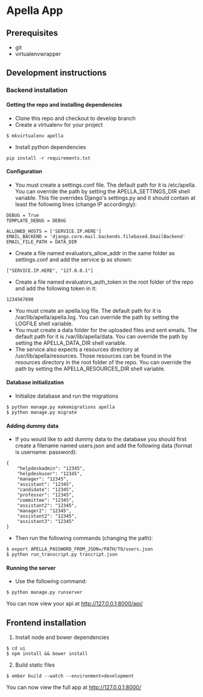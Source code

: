 # Apella App

## Prerequisites
* git
* virtualenvwrapper


## Development instructions
### Backend installation
#### Getting the repo and installing dependencies
* Clone this repo and checkout to develop branch
* Create a virtualenv for your project
```
$ mkvirtualenv apella
```
* Install python dependencies
```
pip install -r requirements.txt
```

#### Configuration
* You must create a settings.conf file. The default path for it is /etc/apella. You can override the path by setting the APELLA_SETTINGS_DIR shell variable. This file overrides Django's settings.py and it should contain at least the following lines (change IP accordingly):
```
DEBUG = True
TEMPLATE_DEBUG = DEBUG

ALLOWED_HOSTS = ['SERVICE.IP.HERE']
EMAIL_BACKEND = 'django.core.mail.backends.filebased.EmailBackend'
EMAIL_FILE_PATH = DATA_DIR
```
* Create a file named evaluators_allow_addr in the same folder as settings.conf and add the service ip as shown:
```
["SERVICE.IP.HERE", "127.0.0.1"]
```
* Create a file named evaluators_auth_token in the root folder of the repo and add the following token in it:
```
1234567890
```
* You must create an apella.log file. The default path for it is /var/lib/apella/apella.log. You can override the path by setting the LOGFILE shell variable.
* You must create a data folder for the uploaded files and sent emails. The default path for it is /var/lib/apella/data. You can override the path by setting the APELLA_DATA_DIR shell variable.
* The service also expects a resources directory at /usr/lib/apella/resources. Those resources can be found in the resources directory in the root folder of the repo. You can override the path by setting the APELLA_RESOURCES_DIR shell variable.

#### Database initialization
* Initialize database and run the migrations
```
$ python manage.py makemigrations apella
$ python manage.py migrate
```

#### Adding dummy data
* If you would like to add dummy data to the database you should first create a filename named users.json and add the following data (format is username: password):
```
{
    "helpdeskadmin": "12345",
    "helpdeskuser": "12345",
    "manager": "12345",
    "assistant": "12345",
    "candidate": "12345",
    "professor": "12345",
    "committee": "12345",
    "assistant2": "12345",
    "manager2": "12345",
    "assistant2": "12345",
    "assistant3": "12345"
}
```
* Then run the following commands (changing the path):
```
$ export APELLA_PASSWORD_FROM_JSON=/PATH/TO/users.json
$ python run_transcript.py trascript.json
```

#### Running the server
* Use the following command:
```
$ python manage.py runserver
```
You can now view your api at http://127.0.0.1:8000/api/

## Frontend installation

1. Install node and bower dependencies
```
$ cd ui
$ npm install && bower install
```

2. Build static files
```
$ ember build --watch --environment=development
```

You can now view the full app at http://127.0.0.1:8000/
